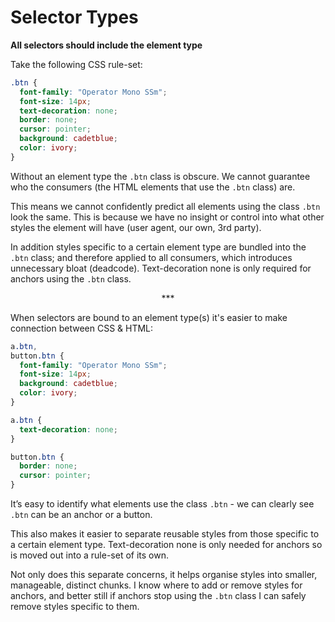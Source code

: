 # Selector Types
**All selectors should include the element type**

Take the following CSS rule-set:

```css
.btn {
  font-family: "Operator Mono SSm";
  font-size: 14px;
  text-decoration: none;
  border: none;
  cursor: pointer;
  background: cadetblue;
  color: ivory;
}
```

Without an element type the `.btn` class is obscure. We cannot guarantee who the consumers (the HTML elements that use the `.btn` class) are.

This means we cannot confidently predict all elements using the class `.btn` look the same. This is because we have no insight or control into what other styles the element will have (user agent, our own, 3rd party).

In addition styles specific to a certain element type are bundled into the `.btn` class; and therefore applied to all consumers, which introduces unnecessary bloat (deadcode). Text-decoration none is only required for anchors using the `.btn` class.

<p align="center">&ast;&ast;&ast;</p>

When selectors are bound to an element type(s) it's easier to make connection between CSS & HTML:

```css
a.btn,
button.btn {
  font-family: "Operator Mono SSm";
  font-size: 14px;
  background: cadetblue;
  color: ivory;
}

a.btn {
  text-decoration: none;
}

button.btn {
  border: none;
  cursor: pointer;
}
```

It’s easy to identify what elements use the class `.btn` - we can clearly see `.btn` can be an anchor or a button.

This also makes it easier to separate reusable styles from those specific to a certain element type. Text-decoration none is only needed for anchors so is moved out into a rule-set of its own.

Not only does this separate concerns, it helps organise styles into smaller, manageable, distinct chunks. I know where to add or remove styles for anchors, and better still if anchors stop using the `.btn` class I can safely remove styles specific to them.